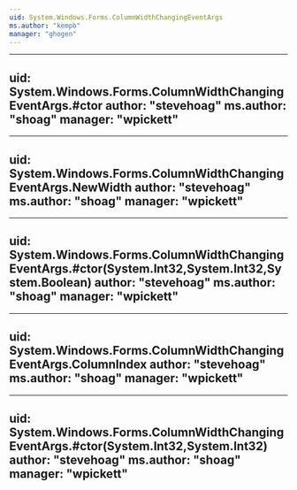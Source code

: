 ```yaml
---
uid: System.Windows.Forms.ColumnWidthChangingEventArgs
ms.author: "kempb"
manager: "ghogen"
---
```


---
uid: System.Windows.Forms.ColumnWidthChangingEventArgs.#ctor
author: "stevehoag"
ms.author: "shoag"
manager: "wpickett"
---

---
uid: System.Windows.Forms.ColumnWidthChangingEventArgs.NewWidth
author: "stevehoag"
ms.author: "shoag"
manager: "wpickett"
---

---
uid: System.Windows.Forms.ColumnWidthChangingEventArgs.#ctor(System.Int32,System.Int32,System.Boolean)
author: "stevehoag"
ms.author: "shoag"
manager: "wpickett"
---

---
uid: System.Windows.Forms.ColumnWidthChangingEventArgs.ColumnIndex
author: "stevehoag"
ms.author: "shoag"
manager: "wpickett"
---

---
uid: System.Windows.Forms.ColumnWidthChangingEventArgs.#ctor(System.Int32,System.Int32)
author: "stevehoag"
ms.author: "shoag"
manager: "wpickett"
---
